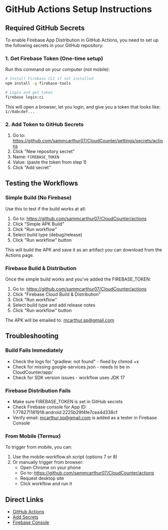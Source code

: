 # GitHub Actions Setup Instructions

## Required GitHub Secrets

To enable Firebase App Distribution in GitHub Actions, you need to set up the following secrets in your GitHub repository:

### 1. Get Firebase Token (One-time setup)

Run this command on your computer (not mobile):

```bash
# Install Firebase CLI if not installed
npm install -g firebase-tools

# Login and get token
firebase login:ci
```

This will open a browser, let you login, and give you a token that looks like:
`1//0abcdef...`

### 2. Add Token to GitHub Secrets

1. Go to: https://github.com/sammcarthur07/CloudCounter/settings/secrets/actions
2. Click "New repository secret"
3. Name: `FIREBASE_TOKEN`
4. Value: (paste the token from step 1)
5. Click "Add secret"

## Testing the Workflows

### Simple Build (No Firebase)

Use this to test if the build works at all:

1. Go to: https://github.com/sammcarthur07/CloudCounter/actions
2. Click "Simple APK Build"
3. Click "Run workflow"
4. Select build type (debug/release)
5. Click "Run workflow" button

This will build the APK and save it as an artifact you can download from the Actions page.

### Firebase Build & Distribution

Once the simple build works and you've added the FIREBASE_TOKEN:

1. Go to: https://github.com/sammcarthur07/CloudCounter/actions
2. Click "Firebase Cloud Build & Distribution"
3. Click "Run workflow"
4. Select build type and add release notes
5. Click "Run workflow" button

The APK will be emailed to: mcarthur.sp@gmail.com

## Troubleshooting

### Build Fails Immediately

- Check the logs for "gradlew: not found" - fixed by chmod +x
- Check for missing google-services.json - needs to be in CloudCounter/app/
- Check for SDK version issues - workflow uses JDK 17

### Firebase Distribution Fails

- Make sure FIREBASE_TOKEN is set in GitHub secrets
- Check Firebase console for App ID: 1:778271181918:android:2225b29f4fe7cea4d338cf
- Verify email: mcarthur.sp@gmail.com is added as a tester in Firebase Console

### From Mobile (Termux)

To trigger from mobile, you can:

1. Use the mobile-workflow.sh script (options 7 or 8)
2. Or manually trigger from browser:
   - Open Chrome on your phone
   - Go to: https://github.com/sammcarthur07/CloudCounter/actions
   - Request desktop site
   - Click workflow and run it

## Direct Links

- [GitHub Actions](https://github.com/sammcarthur07/CloudCounter/actions)
- [Add Secrets](https://github.com/sammcarthur07/CloudCounter/settings/secrets/actions)
- [Firebase Console](https://console.firebase.google.com/project/cloudcounter-sam/appdistribution)